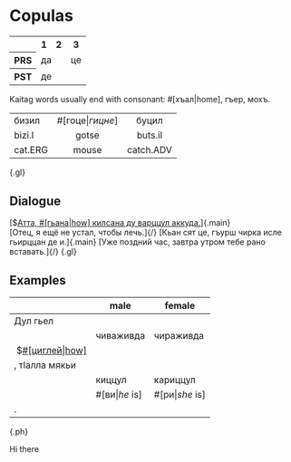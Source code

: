 # Copulas

<table class="c-t">
    <tr>
        <th></th>
        <th>1</th>
        <th>2</th>
        <th>3</th>
    </tr>
    <tr>
        <th>PRS</th>
        <td colspan="2">да</td>
        <td>це</td>
    </tr>
        <tr>
        <th>PST</th>
        <td colspan="3">де</td>
    </tr>
</table>

Kaitag words usually end with consonant: #[хъал|home], гъер, мохъ.

|         |                  |           |
| ------- | :--------------: | :-------: |
| бизил   | #[гоце\|*гицне*] |   буцил   |
| bizi.l  |      gotse       |  buts.il  |
| cat.ERG |      mouse       | catch.ADV |

{.gl}

## Dialogue

[$[Атта, #[гьана|how] килсана ду варццул аккуда.](/audio/cig.m4a)]{.main}  
[Отец, я ещё не устал, чтобы лечь.]{/}
[Кьан сят це, гъурш чирка исле гьирццан де и.]{.main}
[Уже поздний час, завтра утром тебе рано вставать.]{/}
{.gl}

## Examples

|                                         | male           | female          |
| --------------------------------------- | -------------- | --------------- |
| Дул гьел                                |
|                                         | чиваживда      | чираживда       |
| &nbsp;$[#[циглей\|how]](/audio/cig.m4a) |
| , тӏалла мякьи                          |
|                                         | киццул         | кариццул        |
|                                         | #[ви\|*he* is] | #[ри\|*she* is] |
| .                                       |

{.ph}

Hi there
